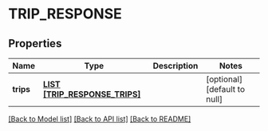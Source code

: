 # TRIP_RESPONSE

## Properties
Name | Type | Description | Notes
------------ | ------------- | ------------- | -------------
**trips** | [**LIST [TRIP_RESPONSE_TRIPS]**](TripResponse_trips.md) |  | [optional] [default to null]

[[Back to Model list]](../README.md#documentation-for-models) [[Back to API list]](../README.md#documentation-for-api-endpoints) [[Back to README]](../README.md)


